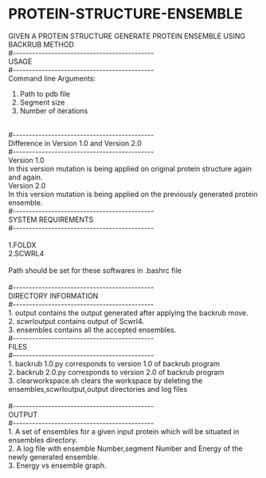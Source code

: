# PROTEIN-STRUCTURE-ENSEMBLE
GIVEN A PROTEIN STRUCTURE GENERATE PROTEIN ENSEMBLE USING BACKRUB METHOD
<br>
#--------------------------------------------<br>
                    USAGE<br>
#--------------------------------------------<br>
Command line Arguments:<br>
1. Path to pdb file<br>
2. Segment size<br>
3. Number of iterations<br>
<br>
#--------------------------------------------<br>
 Difference in Version 1.0 and Version 2.0<br>
#--------------------------------------------<br>
Version 1.0<br>
In this version mutation is being applied on original protein structure again and again.<br>
Version 2.0<br>
In this version mutation is being applied on the previously generated protein ensemble.<br>
#--------------------------------------------<br>
            SYSTEM REQUIREMENTS<br>
#--------------------------------------------<br>
<br>
1.FOLDX<br>
2.SCWRL4<br>
<br>
Path should be set for these softwares in .bashrc file<br>
<br>
#--------------------------------------------<br>
            DIRECTORY INFORMATION<br>
#--------------------------------------------<br>
1. output contains the output generated after applying the backrub move.<br>
2. scwrloutput contains output of Scwrl4.<br>
3. ensembles contains all the accepted ensembles.<br>
#--------------------------------------------<br>
                    FILES<br>
#--------------------------------------------<br>
1. backrub 1.0.py corresponds to version 1.0 of backrub program<br>
2. backrub 2.0.py corresponds to version 2.0 of backrub program<br>
3. clearworkspace.sh clears the workspace by deleting the ensembles,scwrloutput,output directories and log files<br>
<br>
#--------------------------------------------<br>
                OUTPUT<br>
#--------------------------------------------<br>
1. A set of ensembles for a given input protein which will be situated in ensembles directory.<br>
2. A log file with ensemble Number,segment Number and Energy of the newly generated ensemble.<br>
3. Energy vs ensemble graph.<br>
<br>
